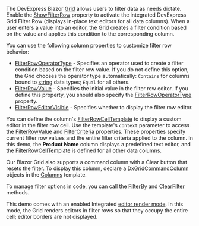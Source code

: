The DevExpress Blazor [Grid](https://docs.devexpress.com/Blazor/403143/grid) allows users to filter data as needs dictate. Enable the [ShowFilterRow](https://docs.devexpress.com/Blazor/DevExpress.Blazor.DxGrid.ShowFilterRow) property to activate the integrated DevExpress Grid Filter Row (displays in-place text editors for all data columns). When a user enters a value into an editor, the Grid creates a filter condition based on the value and applies this condition to the corresponding column.

You can use the following column properties to customize filter row behavior: 
* [FilterRowOperatorType](https://docs.devexpress.com/Blazor/DevExpress.Blazor.DxGridDataColumn.FilterRowOperatorType) - Specifies an operator used to create a filter condition based on the filter row value. If you do not define this option, the Grid chooses the operator type automatically: `Contains` for columns bound to [string](https://docs.microsoft.com/en-us/dotnet/api/system.string) data types; `Equal` for all others. 
* [FilterRowValue](https://docs.devexpress.com/Blazor/DevExpress.Blazor.DxGridDataColumn.FilterRowValue) - Specifies the initial value in the filter row editor. If you define this property, you should also specify the [FilterRowOperatorType](https://docs.devexpress.com/Blazor/DevExpress.Blazor.DxGridDataColumn.FilterRowOperatorType) property.  
* [FilterRowEditorVisible](https://docs.devexpress.com/Blazor/DevExpress.Blazor.DxGridDataColumn.FilterRowEditorVisible) - Specifies whether to display the filter row editor. 

You can define the column's [FilterRowCellTemplate](https://docs.devexpress.com/Blazor/DevExpress.Blazor.DxGridDataColumn.FilterRowCellTemplate) to display a custom editor in the filter row cell. Use the template's `context` parameter to access the [FilterRowValue](https://docs.devexpress.com/Blazor/DevExpress.Blazor.GridDataColumnFilterRowCellTemplateContext.FilterRowValue) and [FilterCriteria](https://docs.devexpress.com/Blazor/DevExpress.Blazor.GridDataColumnFilterRowCellTemplateContext.FilterCriteria) properties. These properties specify current filter row values and the entire filter criteria applied to the column. In this demo, the **Product Name** column displays a predefined text editor, and the [FilterRowCellTemplate](https://docs.devexpress.com/Blazor/DevExpress.Blazor.DxGridDataColumn.FilterRowCellTemplate) is defined for all other data columns. 
 
Our Blazor Grid also supports a command column with a Clear button that resets the filter. To display this column, declare a [DxGridCommandColumn](https://docs.devexpress.com/Blazor/DevExpress.Blazor.DxGridCommandColumn) objects in the [Columns](https://docs.devexpress.com/Blazor/DevExpress.Blazor.DxGrid.Columns) template.

To manage filter options in code, you can call the [FilterBy](https://docs.devexpress.com/Blazor/DevExpress.Blazor.DxGrid.FilterBy(System.String-DevExpress.Blazor.GridFilterRowOperatorType-System.Object)) and [ClearFilter](https://docs.devexpress.com/Blazor/DevExpress.Blazor.DxGrid.ClearFilter) methods. 

This demo comes with an enabled Integrated [editor render mode](https://docs.devexpress.com/Blazor/DevExpress.Blazor.DxGrid.EditorRenderMode). In this mode, the Grid renders editors in filter rows so that they occupy the entire cell; editor borders are not displayed.
